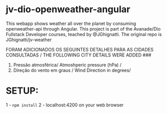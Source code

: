 # jv-dio-openweather-angular
This webapp shows weather all over the planet by consuming openweather-api through Angular. This project is part of the Avanade/Dio Fullstack Developer courses, teached by @JGhignatti. The original repo is JGhignatti/jv-weather

FORAM ADICIONADOS OS SEGUINTES DETALHES PARA AS CIDADES CONSULTADAS / THE FOLLOWING CITY DETAILS WERE ADDED ###

1. Pressão atmosférica/ Atmoshperic pressure (hPa)      /
2. Direção do vento em graus / Wind Direction in degrees/



# SETUP:
1 - `npm install`
2 - localhost:4200 on your web browser
